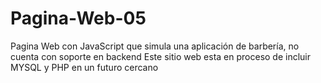 # Pagina-Web-05
Pagina Web con JavaScript que simula una aplicación de barbería, no cuenta con soporte en backend
Este sitio web esta en proceso de incluir MYSQL y PHP en un futuro cercano
